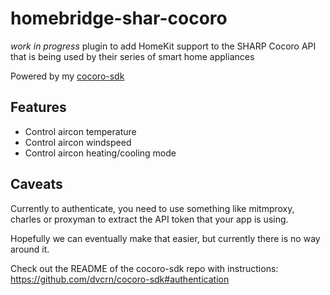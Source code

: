 # homebridge-shar-cocoro

*work in progress* plugin to add HomeKit support to the SHARP Cocoro API that is being used by their series of smart home appliances

Powered by my [cocoro-sdk](https://github.com/dvcrn/cocoro-sdk)

## Features

- Control aircon temperature
- Control aircon windspeed
- Control aircon heating/cooling mode

## Caveats

Currently to authenticate, you need to use something like mitmproxy, charles or proxyman to extract the API token that your app is using.

Hopefully we can eventually make that easier, but currently there is no way around it.

Check out the README of the cocoro-sdk repo with instructions: https://github.com/dvcrn/cocoro-sdk#authentication

